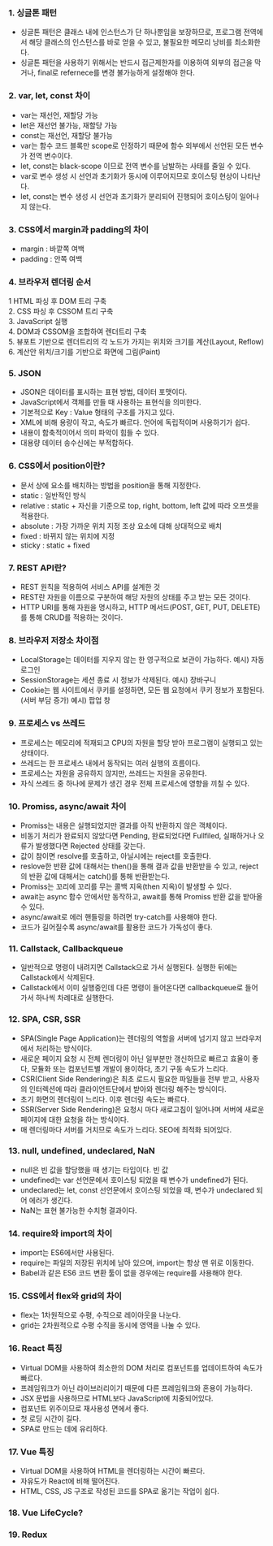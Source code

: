 ### 1. 싱글톤 패턴
- 싱글톤 패턴은 클래스 내에 인스턴스가 단 하나뿐임을 보장하므로, 프로그램 전역에서 해당 클래스의 인스턴스를 바로 얻을 수 있고, 불필요한 메모리 낭비를 최소화한다.
- 싱글톤 패턴을 사용하기 위해서는 반드시 접근제한자를 이용하여 외부의 접근을 막거나, final로 refernece를 변경 불가능하게 설정해야 한다.

### 2. var, let, const 차이
- var는 재선언, 재할당 가능
- let은 재선언 불가능, 재할당 가능
- const는 재선언, 재할당 불가능
- var는 함수 코드 블록만 scope로 인정하기 때문에 함수 외부에서 선언된 모든 변수가 전역 변수이다.
- let, const는 black-scope 이므로 전역 변수를 남발하는 사태를 줄일 수 있다.
- var로 변수 생성 시 선언과 초기화가 동시에 이루어지므로 호이스팅 현상이 나타난다.
- let, const는 변수 생성 시 선언과 초기화가 분리되어 진행되어 호이스팅이 일어나지 않는다.

### 3. CSS에서 margin과 padding의 차이
- margin : 바깥쪽 여백
- padding : 안쪽 여백

### 4. 브라우저 렌더링 순서
1 HTML 파싱 후 DOM 트리 구축  
2. CSS 파싱 후 CSSOM 트리 구축  
3. JavaScript 실행  
4. DOM과 CSSOM을 조합하여 렌더트리 구축  
5. 뷰포트 기반으로 렌더트리의 각 노드가 가지는 위치와 크기를 계산(Layout, Reflow)  
6. 계산안 위치/크기를 기반으로 화면에 그림(Paint)  

### 5. JSON
- JSON은 데이터를 표시하는 표현 방법, 데이터 포맷이다.
- JavaScript에서 객체를 만들 때 사용하는 표현식을 의미한다.
- 기본적으로 Key : Value 형태의 구조를 가지고 있다.
- XML에 비해 용량이 작고, 속도가 빠르다. 언어에 독립적이며 사용하기가 쉽다.
- 내용이 함축적이어서 의미 파악이 힘들 수 있다.
- 대용량 데이터 송수신에는 부적합하다.

### 6. CSS에서 position이란?
- 문서 상에 요소를 배치하는 방법을 position을 통해 지정한다.
- static : 일반적인 방식
- relative : static + 자신을 기준으로 top, right, bottom, left 값에 따라 오프셋을 적용한다.
- absolute : 가장 가까운 위치 지정 조상 요소에 대해 상대적으로 배치
- fixed : 바뀌지 않는 위치에 지정
- sticky : static + fixed

### 7. REST API란?
- REST 원칙을 적용하여 서비스 API를 설계한 것
- REST란 자원을 이름으로 구분하여 해당 자원의 상태를 주고 받는 모든 것이다.
- HTTP URI를 통해 자원을 명시하고, HTTP 메서드(POST, GET, PUT, DELETE)를 통해 CRUD를 적용하는 것이다.

### 8. 브라우저 저장소 차이점
- LocalStorage는 데이터를 지우지 않는 한 영구적으로 보관이 가능하다. 예시) 자동 로그인
- SessionStorage는 세션 종료 시 정보가 삭제된다. 예시) 장바구니
- Cookie는 웹 사이트에서 쿠키를 설정하면, 모든 웹 요청에서 쿠키 정보가 포함된다. (서버 부담 증가) 예시) 팝업 창

### 9. 프로세스 vs 쓰레드
- 프로세스는 메모리에 적재되고 CPU의 자원을 할당 받아 프로그램이 실행되고 있는 상태이다.
- 쓰레드는 한 프로세스 내에서 동작되는 여러 실행의 흐름이다.
- 프로세스는 자원을 공유하지 않지만, 쓰레드는 자원을 공유한다.
- 자식 쓰레드 중 하나에 문제가 생긴 경우 전체 프로세스에 영향을 끼칠 수 있다.

### 10. Promiss, async/await 차이
- Promiss는 내용은 실행되었지만 결과를 아직 반환하지 않은 객체이다.
- 비동기 처리가 완료되지 않았다면 Pending, 완료되었다면 Fullfiled, 실패하거나 오류가 발생했다면 Rejected 상태를 갖는다.
- 값이 참이면 resolve를 호출하고, 아닐시에는 reject를 호출한다.
- reslove한 반환 값에 대해서는 then()을 통해 결과 값을 반환받을 수 있고, reject의 반환 값에 대해서는 catch()를 통해 반환받는다.
- Promiss는 꼬리에 꼬리를 무는 콜백 지옥(then 지옥)이 발생할 수 있다.
- await는 async 함수 안에서만 동작하고, await를 통해 Promiss 반환 값을 받아올 수 있다.
- async/await로 에러 핸들링을 하려면 try-catch를 사용해야 한다.
- 코드가 길어질수록 async/await를 활용한 코드가 가독성이 좋다.

### 11. Callstack, Callbackqueue
- 일반적으로 명령이 내려지면 Callstack으로 가서 실행된다. 실행한 뒤에는 Callstack에서 삭제된다.
- Callstack에서 이미 실행중인데 다른 명령이 들어온다면 callbackqueue로 들어가서 하나씩 차례대로 실행한다.

### 12. SPA, CSR, SSR
- SPA(Single Page Application)는 렌더링의 역할을 서버에 넘기지 않고 브라우저에서 처리하는 방식이다.
- 새로운 페이지 요청 시 전체 렌더링이 아닌 일부분만 갱신하므로 빠르고 효율이 좋다, 모듈화 또는 컴포넌트별 개발이 용이하다, 초기 구동 속도가 느리다.
- CSR(Client Side Rendering)은 최초 로드시 필요한 파일들을 전부 받고, 사용자의 인터렉션에 따라 클라이언트단에서 받아와 렌더링 해주는 방식이다.
- 초기 화면의 렌더링이 느리다. 이후 렌더링 속도는 빠르다.
- SSR(Server Side Rendering)은 요청시 마다 새로고침이 일어나며 서버에 새로운 페이지에 대한 요청을 하는 방식이다.
- 매 렌더링마다 서버를 거치므로 속도가 느리다. SEO에 최적화 되어있다.

### 13. null, undefined, undeclared, NaN
- null은 빈 값을 할당했을 때 생기는 타입이다. 빈 값
- undefined는 var 선언문에서 호이스팅 되었을 때 변수가 undefined가 된다.
- undeclared는 let, const 선언문에서 호이스팅 되었을 때, 변수가 undeclared 되어 에러가 생긴다.
- NaN는 표현 불가능한 수치형 결과이다.

### 14. require와 import의 차이
- import는 ES6에서만 사용된다.
- require는 파일의 저장된 위치에 남아 있으며, import는 항상 맨 위로 이동한다.
- Babel과 같은 ES6 코드 변환 툴이 없을 경우에는 require를 사용해야 한다.

### 15. CSS에서 flex와 grid의 차이
- flex는 1차원적으로 수평, 수직으로 레이아웃을 나눈다.
- grid는 2차원적으로 수평 수직을 동시에 영역을 나눌 수 있다.

### 16. React 특징
- Virtual DOM을 사용하여 최소한의 DOM 처리로 컴포넌트를 업데이트하여 속도가 빠르다.
- 프레임워크가 아닌 라이브러리이기 때문에 다른 프레임워크와 혼용이 가능하다.
- JSX 문법을 사용하므로 HTML보다 JavaScript에 치중되어있다.
- 컴포넌트 위주이므로 재사용성 면에서 좋다.
- 첫 로딩 시간이 길다.
- SPA로 만드는 데에 유리하다.

### 17. Vue 특징
- Virtual DOM을 사용하여 HTML을 렌더링하는 시간이 빠르다.
- 자유도가 React에 비해 떨어진다.
- HTML, CSS, JS 구조로 작성된 코드를 SPA로 옮기는 작업이 쉽다.

### 18. Vue LifeCycle?
### 19. Redux
